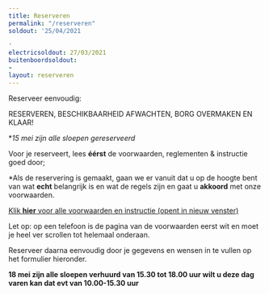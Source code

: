 ```yaml
---
title: Reserveren
permalink: "/reserveren"
soldout: '25/04/2021

'
electricsoldout: 27/03/2021
buitenboordsoldout:
- 
layout: reserveren
---
```



Reserveer eenvoudig:

RESERVEREN, BESCHIKBAARHEID AFWACHTEN, BORG OVERMAKEN EN KLAAR! 


**15 mei zijn alle sloepen gereserveerd*


Voor je reserveert, lees **éérst** de voorwaarden, reglementen & instructie goed door;

*Als de reservering is gemaakt, gaan we er vanuit dat u op de hoogte bent van wat **echt** belangrijk is en wat de regels zijn  en gaat u **akkoord** met onze voorwaarden.

[Klik **hier** voor alle voorwaarden en instructie (opent in nieuw venster)](http://descheepsjongens.nl/voorwaarden)

Let op: 
op een telefoon is de pagina van de voorwaarden eerst wit en moet je heel ver scrollen tot helemaal onderaan. 

Reserveer daarna eenvoudig door je gegevens en wensen in te vullen op het formulier hieronder.



**18 mei zijn alle sloepen verhuurd van 15.30 tot 18.00 uur 
wilt u deze dag varen kan dat evt van 10.00-15.30 uur**

